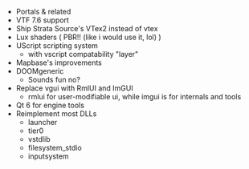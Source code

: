 - Portals & related
- VTF 7.6 support
- Ship Strata Source's VTex2 instead of vtex
- Lux shaders ( PBR!! (like i would use it, lol) )
- UScript scripting system
  - with vscript compatability "layer"
- Mapbase's improvements
- DOOMgeneric
  - Sounds fun no?
- Replace vgui with RmlUI and ImGUI
  - rmlui for user-modifiable ui, while imgui is for internals and tools
- Qt 6 for engine tools
- Reimplement most DLLs
  - launcher
  - tier0
  - vstdlib
  - filesystem_stdio
  - inputsystem